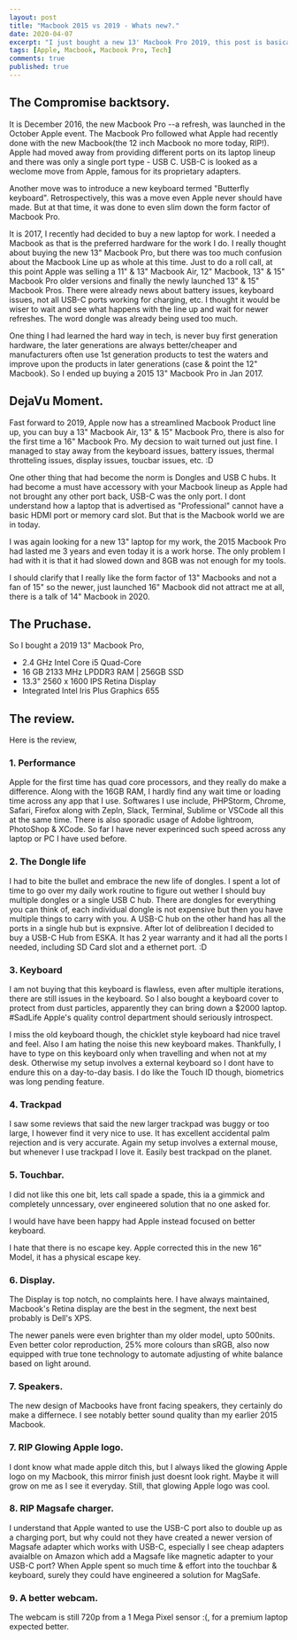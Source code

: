 ```yaml
---
layout: post
title: "Macbook 2015 vs 2019 - Whats new?."
date: 2020-04-07
excerpt: "I just bought a new 13' Macbook Pro 2019, this post is basically a first impressions on a lot of things."
tags: [Apple, Macbook, Macbook Pro, Tech]
comments: true
published: true
---
```


## The Compromise backtsory.
It is December 2016, the new Macbook Pro --a refresh, was launched in the October Apple event. The Macbook Pro followed what Apple had recently done with the new Macbook(the 12 inch Macbook no more today, RIP!). Apple had moved away from providing different ports on its laptop lineup and there was only a single port type - USB C. USB-C is looked as a weclome move from Apple, famous for its proprietary adapters.

Another move was to introduce a new keyboard termed "Butterfly keyboard". Retrospectively, this was a move even Apple never should have made. But at that time, it was done to even slim down the form factor of Macbook Pro.

It is 2017, I recently had decided to buy a new laptop for work. I needed a Macbook as that is the preferred hardware for the work I do. I really thought about buying the new 13" Macbook Pro, but there was too much confusion about the Macbook Line up as whole at this time. Just to do a roll call, at this point Apple was selling a 11" & 13" Macbook Air, 12" Macbook, 13" & 15" Macbook Pro older versions and finally the newly launched 13" & 15" Macbook Pros. There were already news about battery issues, keyboard issues, not all USB-C ports working for charging, etc. I thought it would be wiser to wait and see what happens with the line up and wait for newer refreshes. The word dongle was already being used too much.

One thing I had learned the hard way in tech, is never buy first generation hardware, the later generations are always better/cheaper and manufacturers often use 1st generation products to test the waters and improve upon the products in later generations (case & point the 12" Macbook). So I ended up buying a 2015 13" Macbook Pro in Jan 2017.

## DejaVu Moment.

Fast forward to 2019, Apple now has a streamlined Macbook Product line up, you can buy a 13" Macbook Air, 13" & 15" Macbook Pro, there is also for the first time a 16" Macbook Pro. My decsion to wait turned out just fine. I managed to stay away from the keyboard issues, battery issues, thermal throtteling issues, display issues, toucbar issues, etc. :D

One other thing that had become the norm is Dongles and USB C hubs. It had become a must have accessory with your Macbook lineup as Apple had not brought any other port back, USB-C was the only port. I dont understand how a laptop that is advertised as "Professional" cannot have a basic HDMI port or memory card slot. But that is the Macbook world we are in today.

I was again looking for a new 13" laptop for my work, the 2015 Macbook Pro had lasted me 3 years and even today it is a work horse. The only problem I had with it is that it had slowed down and 8GB was not enough for my tools.

I should clarify that I really like the form factor of 13" Macbooks and not a fan of 15" so the newer, just launched 16" Macbook did not attract me at all, there is a talk of 14" Macbook in 2020.

## The Pruchase.

So I bought a 2019 13" Macbook Pro,
- 2.4 GHz Intel Core i5 Quad-Core
- 16 GB 2133 MHz LPDDR3 RAM | 256GB SSD
- 13.3" 2560 x 1600 IPS Retina Display
- Integrated Intel Iris Plus Graphics 655

## The review.

Here is the review,

### 1. Performance

Apple for the first time has quad core processors, and they really do make a difference. Along with the 16GB RAM, I hardly find any wait time or loading time across any app that I use. Softwares I use include, PHPStorm, Chrome, Safari, Firefox along with Zepln, Slack, Terminal, Sublime or VSCode all this at the same time. There is also sporadic usage of Adobe lightroom, PhotoShop & XCode. So far I have never experinced such speed across any laptop or PC I have used before.

### 2. The Dongle life

I had to bite the bullet and embrace the new life of dongles. I spent a lot of time to go over my daily work routine to figure out wether I should buy multiple dongles or a single USB C hub. There are dongles for everything you can think of, each individual dongle is not expensive but then you have multiple things to carry with you. A USB-C hub on the other hand has all the ports in a single hub but is expnsive. After lot of delibreation I decided to buy a USB-C Hub from ESKA. It has 2 year warranty and it had all the ports I needed, including SD Card slot and a ethernet port. :D

### 3. Keyboard

I am not buying that this keyboard is flawless, even after multiple iterations, there are still issues in the keyboard. So I also bought a keyboard cover to protect from dust particles, apparently they can bring down a $2000 laptop. #SadLife Apple's quality control department should seriously introspect.

 I miss the old keyboard though, the chicklet style keyboard had nice travel and feel. Also I am hating the noise this new keyboard makes. Thankfully, I have to type on this keyboard only when travelling and when not at my desk. Otherwise my setup involves a external keyboard so I dont have to endure this on a day-to-day basis. I do like the Touch ID though, biometrics was long pending feature.

### 4. Trackpad

I saw some reviews that said the new larger trackpad was buggy or too large, I however find it very nice to use. It has excellent accidental palm rejection and is very accurate. Again my setup involves a external mouse, but whenever I use trackpad I love it. Easily best trackpad on the planet.

### 5. Touchbar.

I did not like this one bit, lets call spade a spade, this ia a gimmick and completely unncessary, over engineered solution that no one asked for.

I would have have been happy had Apple instead focused on better keyboard.

I hate that there is no escape key. Apple corrected this in the new 16" Model, it has a physical escape key.

### 6. Display.

The Display is top notch, no complaints here. I have always maintained, Macbook's Retina display are the best in the segment, the next best probably is Dell's XPS.

The newer panels were even brighter than my older model, upto 500nits. Even better color reproduction, 25% more
colours than sRGB, also now equipped with true tone technology to automate adjusting of white balance based on light around.

### 7. Speakers.

The new design of Macbooks have front facing speakers, they certainly do make a differnece. I see notably better sound quality than my earlier 2015 Macbook.

### 7. RIP Glowing Apple logo.

I dont know what made apple ditch this, but I always liked the glowing Apple logo on my Macbook, this mirror finish just doesnt look right. Maybe it will grow on me as I see it everyday. Still, that glowing Apple logo was cool.

### 8. RIP Magsafe charger.

I understand that Apple wanted to use the USB-C port also to double up as a charging port, but why could not they have created a newer version of Magsafe adapter which works with USB-C, especially I see cheap adapters avaialble on Amazon which add a Magsafe like magnetic adapter to your USB-C port? When Apple spent so much time & effort into the touchbar & keyboard, surely they could have engineered a solution for MagSafe.

### 9. A better webcam.

The webcam is still 720p from a 1 Mega Pixel sensor :(, for a premium laptop expected better.
